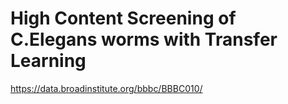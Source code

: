 # High Content Screening of C.Elegans worms with Transfer Learning

https://data.broadinstitute.org/bbbc/BBBC010/
